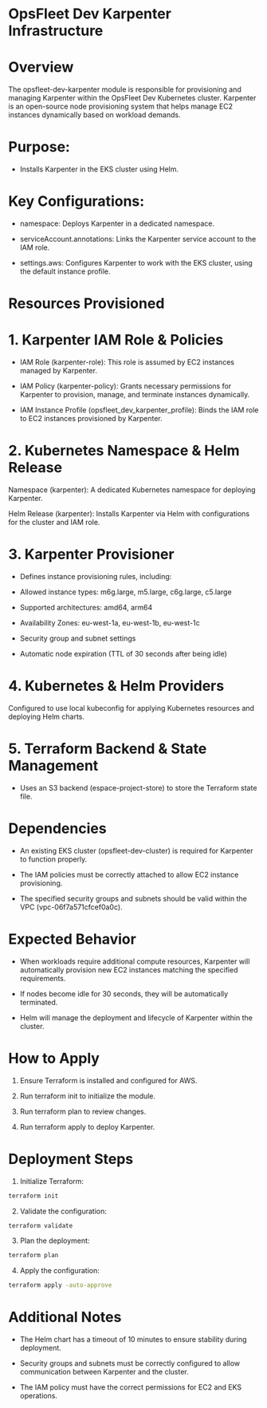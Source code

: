 
# OpsFleet Dev Karpenter Infrastructure

# Overview

The opsfleet-dev-karpenter module is responsible for provisioning and managing Karpenter within the OpsFleet Dev Kubernetes cluster. Karpenter is an open-source node provisioning system that helps manage EC2 instances dynamically based on workload demands.

# Purpose: 
- Installs Karpenter in the EKS cluster using Helm.

# Key Configurations:
- namespace: Deploys Karpenter in a dedicated namespace.

- serviceAccount.annotations: Links the Karpenter service account to the IAM role.

- settings.aws: Configures Karpenter to work with the EKS cluster, using the default instance profile.

# Resources Provisioned

# 1. Karpenter IAM Role & Policies

- IAM Role (karpenter-role): This role is assumed by EC2 instances managed by Karpenter.

- IAM Policy (karpenter-policy): Grants necessary permissions for Karpenter to provision, manage, and terminate instances dynamically.

- IAM Instance Profile (opsfleet_dev_karpenter_profile): Binds the IAM role to EC2 instances provisioned by Karpenter.



# 2. Kubernetes Namespace & Helm Release

Namespace (karpenter): A dedicated Kubernetes namespace for deploying Karpenter.

Helm Release (karpenter): Installs Karpenter via Helm with configurations for the cluster and IAM role.

# 3. Karpenter Provisioner

- Defines instance provisioning rules, including:

- Allowed instance types: m6g.large, m5.large, c6g.large, c5.large

- Supported architectures: amd64, arm64

- Availability Zones: eu-west-1a, eu-west-1b, eu-west-1c

- Security group and subnet settings

- Automatic node expiration (TTL of 30 seconds after being idle)

# 4. Kubernetes & Helm Providers

Configured to use local kubeconfig for applying Kubernetes resources and deploying Helm charts.

# 5. Terraform Backend & State Management

- Uses an S3 backend (espace-project-store) to store the Terraform state file.

# Dependencies

- An existing EKS cluster (opsfleet-dev-cluster) is required for Karpenter to function properly.

- The IAM policies must be correctly attached to allow EC2 instance provisioning.

- The specified security groups and subnets should be valid within the VPC (vpc-06f7a571cfcef0a0c).

# Expected Behavior

- When workloads require additional compute resources, Karpenter will automatically provision new EC2 instances matching the specified requirements.

- If nodes become idle for 30 seconds, they will be automatically terminated.

- Helm will manage the deployment and lifecycle of Karpenter within the cluster.

# How to Apply

1. Ensure Terraform is installed and configured for AWS.

2. Run terraform init to initialize the module.

3. Run terraform plan to review changes.

4. Run terraform apply to deploy Karpenter.



# Deployment Steps

1. Initialize Terraform:
```sh
terraform init
```


2. Validate the configuration:
```sh
terraform validate
```

3. Plan the deployment:
```sh
terraform plan
```

4. Apply the configuration:
```sh
terraform apply -auto-approve
```

# Additional Notes

- The Helm chart has a timeout of 10 minutes to ensure stability during deployment.

- Security groups and subnets must be correctly configured to allow communication between Karpenter and the cluster.

- The IAM policy must have the correct permissions for EC2 and EKS operations.

